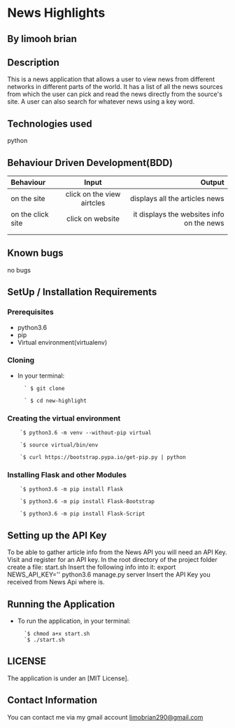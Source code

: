 # News Highlights

## By **limooh brian**

## Description

This is a news application that allows a user to view news from different networks in different parts of the world. It has a list of all the news sources from which the user can pick and read the news directly from the source's site. A user can also search for whatever news using a key word.

## Technologies used

python

## Behaviour Driven Development(BDD)

| Behaviour | Input | Output |
| :---------------- | :---------------: | ------------------: |
| on the site | click on the view airtcles |  displays all the articles news |
| on the click site | click on website | it displays the websites info on the news |
|  |  |  |
|  |  |  |

## Known bugs

no bugs

## SetUp / Installation Requirements

### Prerequisites

* python3.6
* pip
* Virtual environment(virtualenv)

### Cloning

* In your terminal:

        ` $ git clone 

        ` $ cd new-highlight

### Creating the virtual environment

        `$ python3.6 -m venv --without-pip virtual

        `$ source virtual/bin/env

        `$ curl https://bootstrap.pypa.io/get-pip.py | python

### Installing Flask and other Modules

        `$ python3.6 -m pip install Flask

        `$ python3.6 -m pip install Flask-Bootstrap

        `$ python3.6 -m pip install Flask-Script

## Setting up the API Key

To be able to gather article info from the News API you will need an API Key.
Visit [](https://newsapi.org/) and register for an API key.
In the root directory of the project folder create a file: start.sh
Insert the following info into it:
export NEWS_API_KEY=''
python3.6 manage.py server
Insert the API Key you received from News Api where is.

## Running the Application

* To run the application, in your terminal:

        `$ chmod a+x start.sh
        `$ ./start.sh

## LICENSE

The application is under an [MIT License].

## Contact Information

You can contact me via my gmail account limobrian290@gmail.com
